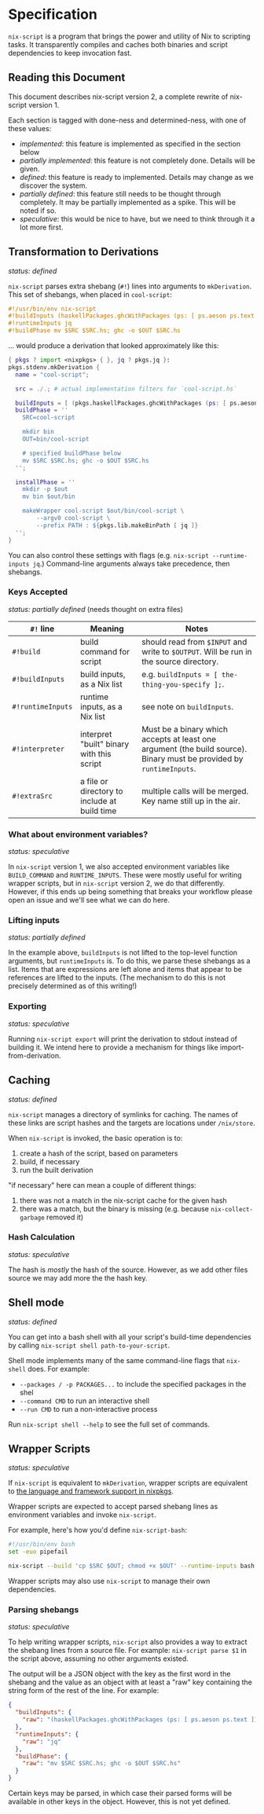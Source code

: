 # Specification

`nix-script` is a program that brings the power and utility of Nix to scripting tasks.
It transparently compiles and caches both binaries and script dependencies to keep invocation fast.

## Reading this Document

This document describes nix-script version 2, a complete rewrite of nix-script version 1.

Each section is tagged with done-ness and determined-ness, with one of these values:

- *implemented*: this feature is implemented as specified in the section below
- *partially implemented*: this feature is not completely done.
  Details will be given.
- *defined*: this feature is ready to implemented.
  Details may change as we discover the system.
- *partially defined*: this feature still needs to be thought through completely.
  It may be partially implemented as a spike.
  This will be noted if so.
- *speculative*: this would be nice to have, but we need to think through it a lot more first.

## Transformation to Derivations

*status: defined*

`nix-script` parses extra shebang (`#!`) lines into arguments to `mkDerivation`.
This set of shebangs, when placed in `cool-script`:

```haskell
#!/usr/bin/env nix-script
#!buildInputs (haskellPackages.ghcWithPackages (ps: [ ps.aeson ps.text ]))
#!runtimeInputs jq
#!buildPhase mv $SRC $SRC.hs; ghc -o $OUT $SRC.hs
```

... would produce a derivation that looked approximately like this:

```nix
{ pkgs ? import <nixpkgs> { }, jq ? pkgs.jq }:
pkgs.stdenv.mkDerivation {
  name = "cool-script";

  src = ./.; # actual implementation filters for `cool-script.hs`

  buildInputs = [ (pkgs.haskellPackages.ghcWithPackages (ps: [ ps.aeson ps.text ])) ];
  buildPhase = ''
    SRC=cool-script

    mkdir bin
    OUT=bin/cool-script

    # specified buildPhase below
    mv $SRC $SRC.hs; ghc -o $OUT $SRC.hs
  '';

  installPhase = ''
    mkdir -p $out
    mv bin $out/bin

    makeWrapper cool-script $out/bin/cool-script \
        --argv0 cool-script \
        --prefix PATH : ${pkgs.lib.makeBinPath [ jq ]}
  '';
}
```

You can also control these settings with flags (e.g. `nix-script --runtime-inputs jq`.)
Command-line arguments always take precedence, then shebangs.

### Keys Accepted

*status: partially defined* (needs thought on extra files)

| `#!` line         | Meaning                                      | Notes                                                                                                                |
|-------------------|----------------------------------------------|----------------------------------------------------------------------------------------------------------------------|
| `#!build`         | build command for script                     | should read from `$INPUT` and write to `$OUTPUT`. Will be run in the source directory.                               |
| `#!buildInputs`   | build inputs, as a Nix list                  | e.g. `buildInputs = [ the-thing-you-specify ];`.                                                                     |
| `#!runtimeInputs` | runtime inputs, as a Nix list                | see note on `buildInputs`.                                                                                           |
| `#!interpreter`   | interpret "built" binary with this script    | Must be a binary which accepts at least one argument (the build source). Binary must be provided by `runtimeInputs`. |
| `#!extraSrc`      | a file or directory to include at build time | multiple calls will be merged. Key name still up in the air.                                                         |

### What about environment variables?

*status: speculative*

In `nix-script` version 1, we also accepted environment variables like `BUILD_COMMAND` and `RUNTIME_INPUTS`.
These were mostly useful for writing wrapper scripts, but in `nix-script` version 2, we do that differently.
However, if this ends up being something that breaks your workflow please open an issue and we'll see what we can do here.

### Lifting inputs

*status: partially defined*

In the example above, `buildInputs` is not lifted to the top-level function arguments, but `runtimeInputs` is.
To do this, we parse these shebangs as a list.
Items that are expressions are left alone and items that appear to be references are lifted to the inputs.
(The mechanism to do this is not precisely determined as of this writing!)

### Exporting

*status: speculative*

Running `nix-script export` will print the derivation to stdout instead of building it.
We intend here to provide a mechanism for things like import-from-derivation.

## Caching

*status: defined*

`nix-script` manages a directory of symlinks for caching.
The names of these links are script hashes and the targets are locations under `/nix/store`.

When `nix-script` is invoked, the basic operation is to:

1. create a hash of the script, based on parameters
1. build, if necessary
2. run the built derivation

"if necessary" here can mean a couple of different things:

1. there was not a match in the nix-script cache for the given hash
2. there was a match, but the binary is missing (e.g. because `nix-collect-garbage` removed it)

### Hash Calculation

*status: speculative*

The hash is *mostly* the hash of the source.
However, as we add other files source we may add more the the hash key.

## Shell mode

*status: defined*

You can get into a bash shell with all your script's build-time dependencies by calling `nix-script shell path-to-your-script`.

Shell mode implements many of the same command-line flags that `nix-shell` does.
For example:

- `--packages / -p PACKAGES...` to include the specified packages in the shel
- `--command CMD` to run an interactive shell
- `--run CMD` to run a non-interactive process

Run `nix-script shell --help` to see the full set of commands.

## Wrapper Scripts

*status: speculative*

If `nix-script` is equivalent to `mkDerivation`, wrapper scripts are equivalent to [the language and framework support in nixpkgs](https://nixos.org/manual/nixpkgs/stable/#chap-language-support).

Wrapper scripts are expected to accept parsed shebang lines as environment variables and invoke `nix-script`.

For example, here's how you'd define `nix-script-bash`:

```sh
#!/usr/bin/env bash
set -euo pipefail

nix-script --build 'cp $SRC $OUT; chmod +x $OUT' --runtime-inputs bash "$@"
```

Wrapper scripts may also use `nix-script` to manage their own dependencies.

### Parsing shebangs

*status: speculative*

To help writing wrapper scripts, `nix-script` also provides a way to extract the shebang lines from a source file.
For example: `nix-script parse $1` in the script above, assuming no other arguments existed.

The output will be a JSON object with the key as the first word in the shebang and the value as an object with at least a "raw" key containing the string form of the rest of the line.
For example:

```json
{
  "buildInputs": {
    "raw": "(haskellPackages.ghcWithPackages (ps: [ ps.aeson ps.text ]))"
  },
  "runtimeInputs": {
    "raw": "jq"
  },
  "buildPhase": {
    "raw": "mv $SRC $SRC.hs; ghc -o $OUT $SRC.hs"
  }
}
```

Certain keys may be parsed, in which case their parsed forms will be available in other keys in the object.
However, this is not yet defined.
